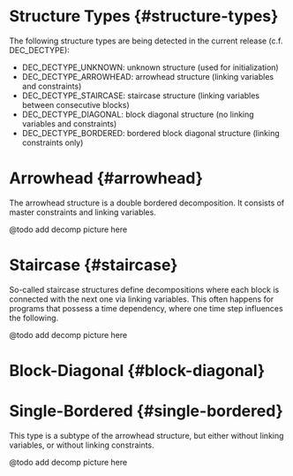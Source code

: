 # Structure Types {#structure-types}

The following structure types are being detected in the current release (c.f. DEC_DECTYPE):

- DEC_DECTYPE_UNKNOWN: unknown structure (used for initialization)
- DEC_DECTYPE_ARROWHEAD: arrowhead structure (linking variables and constraints)
- DEC_DECTYPE_STAIRCASE: staircase structure (linking variables between consecutive blocks)
- DEC_DECTYPE_DIAGONAL: block diagonal structure (no linking variables and constraints)
- DEC_DECTYPE_BORDERED: bordered block diagonal structure (linking constraints only)


# Arrowhead {#arrowhead}
The arrowhead structure is a double bordered decomposition. It consists of
master constraints and linking variables.

@todo add decomp picture here

# Staircase {#staircase}
So-called staircase structures define decompositions where each block is connected
with the next one via linking variables. This often happens for programs that
possess a time dependency, where one time step influences the following.

@todo add decomp picture here

# Block-Diagonal {#block-diagonal}

# Single-Bordered {#single-bordered}
This type is a subtype of the arrowhead structure, but either without linking variables, or without linking constraints.

@todo add decomp picture here
